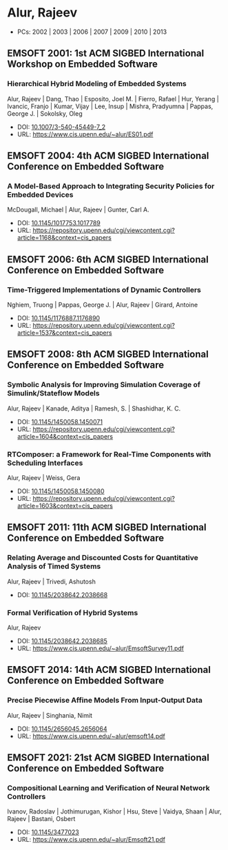 # Alur, Rajeev

* PCs: 2002 | 2003 | 2006 | 2007 | 2009 | 2010 | 2013

## EMSOFT 2001: 1st ACM SIGBED International Workshop on Embedded Software

### Hierarchical Hybrid Modeling of Embedded Systems
Alur, Rajeev | Dang, Thao | Esposito, Joel M. | Fierro, Rafael | Hur, Yerang | Ivancic, Franjo | Kumar, Vijay | Lee, Insup | Mishra, Pradyumna | Pappas, George J. | Sokolsky, Oleg
* DOI: [10.1007/3-540-45449-7_2](https://doi.org/10.1007/3-540-45449-7_2)
* URL: <https://www.cis.upenn.edu/~alur/ES01.pdf>

## EMSOFT 2004: 4th ACM SIGBED International Conference on Embedded Software

### A Model-Based Approach to Integrating Security Policies for Embedded Devices
McDougall, Michael | Alur, Rajeev | Gunter, Carl A.
* DOI: [10.1145/1017753.1017789](https://doi.org/10.1145/1017753.1017789)
* URL: <https://repository.upenn.edu/cgi/viewcontent.cgi?article=1168&context=cis_papers>

## EMSOFT 2006: 6th ACM SIGBED International Conference on Embedded Software

### Time-Triggered Implementations of Dynamic Controllers
Nghiem, Truong | Pappas, George J. | Alur, Rajeev | Girard, Antoine
* DOI: [10.1145/1176887.1176890](https://doi.org/10.1145/1176887.1176890)
* URL: <https://repository.upenn.edu/cgi/viewcontent.cgi?article=1537&context=cis_papers>

## EMSOFT 2008: 8th ACM SIGBED International Conference on Embedded Software

### Symbolic Analysis for Improving Simulation Coverage of Simulink/Stateflow Models
Alur, Rajeev | Kanade, Aditya | Ramesh, S. | Shashidhar, K. C.
* DOI: [10.1145/1450058.1450071](https://doi.org/10.1145/1450058.1450071)
* URL: <https://repository.upenn.edu/cgi/viewcontent.cgi?article=1604&context=cis_papers>

### RTComposer: a Framework for Real-Time Components with Scheduling Interfaces
Alur, Rajeev | Weiss, Gera
* DOI: [10.1145/1450058.1450080](https://doi.org/10.1145/1450058.1450080)
* URL: <https://repository.upenn.edu/cgi/viewcontent.cgi?article=1603&context=cis_papers>

## EMSOFT 2011: 11th ACM SIGBED International Conference on Embedded Software

### Relating Average and Discounted Costs for Quantitative Analysis of Timed Systems
Alur, Rajeev | Trivedi, Ashutosh
* DOI: [10.1145/2038642.2038668](https://doi.org/10.1145/2038642.2038668)

### Formal Verification of Hybrid Systems
Alur, Rajeev
* DOI: [10.1145/2038642.2038685](https://doi.org/10.1145/2038642.2038685)
* URL: <https://www.cis.upenn.edu/~alur/EmsoftSurvey11.pdf>

## EMSOFT 2014: 14th ACM SIGBED International Conference on Embedded Software

### Precise Piecewise Affine Models From Input-Output Data
Alur, Rajeev | Singhania, Nimit
* DOI: [10.1145/2656045.2656064](https://doi.org/10.1145/2656045.2656064)
* URL: <https://www.cis.upenn.edu/~alur/emsoft14.pdf>

## EMSOFT 2021: 21st ACM SIGBED International Conference on Embedded Software

### Compositional Learning and Verification of Neural Network Controllers
Ivanov, Radoslav | Jothimurugan, Kishor | Hsu, Steve | Vaidya, Shaan | Alur, Rajeev | Bastani, Osbert
* DOI: [10.1145/3477023](https://doi.org/10.1145/3477023)
* URL: <https://www.cis.upenn.edu/~alur/Emsoft21.pdf>

